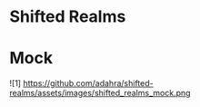 # Shifted Realms

# Mock
![1] https://github.com/adahra/shifted-realms/assets/images/shifted_realms_mock.png
